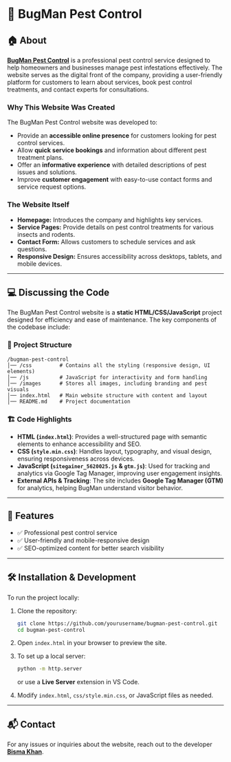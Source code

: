 # 🐜 BugMan Pest Control

## 🏠 About

**[BugMan Pest Control](bugmanpestcontrol.us)** is a professional pest control service designed to help homeowners and businesses manage pest infestations effectively. The website serves as the digital front of the company, providing a user-friendly platform for customers to learn about services, book pest control treatments, and contact experts for consultations.

### Why This Website Was Created
The BugMan Pest Control website was developed to:
- Provide an **accessible online presence** for customers looking for pest control services.
- Allow **quick service bookings** and information about different pest treatment plans.
- Offer an **informative experience** with detailed descriptions of pest issues and solutions.
- Improve **customer engagement** with easy-to-use contact forms and service request options.

### The Website Itself
- **Homepage:** Introduces the company and highlights key services.
- **Service Pages:** Provide details on pest control treatments for various insects and rodents.
- **Contact Form:** Allows customers to schedule services and ask questions.
- **Responsive Design:** Ensures accessibility across desktops, tablets, and mobile devices.

---

## 💻 Discussing the Code

The BugMan Pest Control website is a **static HTML/CSS/JavaScript** project designed for efficiency and ease of maintenance. The key components of the codebase include:

### 📂 **Project Structure**
```
/bugman-pest-control
│── /css         # Contains all the styling (responsive design, UI elements)
│── /js          # JavaScript for interactivity and form handling
│── /images      # Stores all images, including branding and pest visuals
│── index.html   # Main website structure with content and layout
│── README.md    # Project documentation
```

### 🏗️ **Code Highlights**
- **HTML (`index.html`)**: Provides a well-structured page with semantic elements to enhance accessibility and SEO.
- **CSS (`style.min.css`)**: Handles layout, typography, and visual design, ensuring responsiveness across devices.
- **JavaScript (`sitegainer_5620025.js` & `gtm.js`)**: Used for tracking and analytics via Google Tag Manager, improving user engagement insights.
- **External APIs & Tracking**: The site includes **Google Tag Manager (GTM)** for analytics, helping BugMan understand visitor behavior.

---

## 🚀 Features
- ✅ Professional pest control service 
- ✅ User-friendly and mobile-responsive design
- ✅ SEO-optimized content for better search visibility

---

## 🛠️ Installation & Development
To run the project locally:

1. Clone the repository:
   ```sh
   git clone https://github.com/yourusername/bugman-pest-control.git
   cd bugman-pest-control
   ```

2. Open `index.html` in your browser to preview the site.

3. To set up a local server:
   ```sh
   python -m http.server
   ```
   or use a **Live Server** extension in VS Code.

4. Modify `index.html`, `css/style.min.css`, or JavaScript files as needed.


---

## 📬 Contact
For any issues or inquiries about the website, reach out to the developer **[Bisma Khan](mailto:bismak0220@gmail.com)**.

